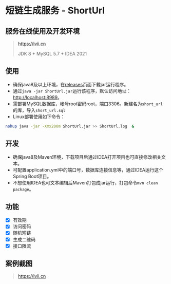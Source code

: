 # 短链生成服务 - ShortUrl

## 服务在线使用及开发环境

> https://ivii.cn
>
> JDK 8 + MySQL 5.7 + IDEA 2021

## 使用

* 确保java8及以上环境，在[releases](https://github.com/rawchen/ShortUrl/releases)页面下载jar运行程序。
* 通过`java -jar ShortUrl.jar`运行该程序，默认访问地址：[http://localhost:8989](http://localhost:8989)。
* 需部署MySQL数据库，帐号root密码root，端口3306。新建名为`short_url`的库，导入`short_url.sql`
* Linux部署使用如下命令：
```bash
nohup java -jar -Xmx200m ShortUrl.jar >> ShortUrl.log  &
```

## 开发

* 确保java8及Maven环境，下载项目后通过IDEA打开项目也可直接修改相关文本。
* 可配置application.yml中的端口号，数据库连接信息等，通过IDEA运行这个Spring Boot项目。
* 不想使用IDEA也可文本编辑后Maven打包成jar运行，打包命令`mvn clean package`。


## 功能

- [x] 有效期
- [x] 访问密码
- [x] 随机短链
- [x] 生成二维码
- [x] 接口限流

## 案例截图

> https://ivii.cn